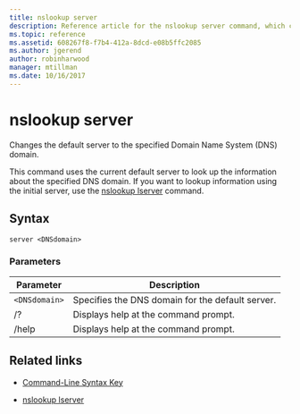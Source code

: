 ```yaml
---
title: nslookup server
description: Reference article for the nslookup server command, which changes the default server to the specified Domain Name System (DNS) domain.
ms.topic: reference
ms.assetid: 608267f8-f7b4-412a-8dcd-e08b5ffc2085
ms.author: jgerend
author: robinharwood
manager: mtillman
ms.date: 10/16/2017
---
```


# nslookup server



Changes the default server to the specified Domain Name System (DNS) domain.

This command uses the current default server to look up the information about the specified DNS domain. If you want to lookup information using the initial server, use the [nslookup lserver](nslookup-lserver.md) command.

## Syntax

```
server <DNSdomain>
```

### Parameters

| Parameter | Description |
| --------- | ----------- |
| `<DNSdomain>` | Specifies the DNS domain for the default server. |
| /? | Displays help at the command prompt. |
| /help | Displays help at the command prompt. |

## Related links

- [Command-Line Syntax Key](command-line-syntax-key.md)

- [nslookup lserver](nslookup-lserver.md)
